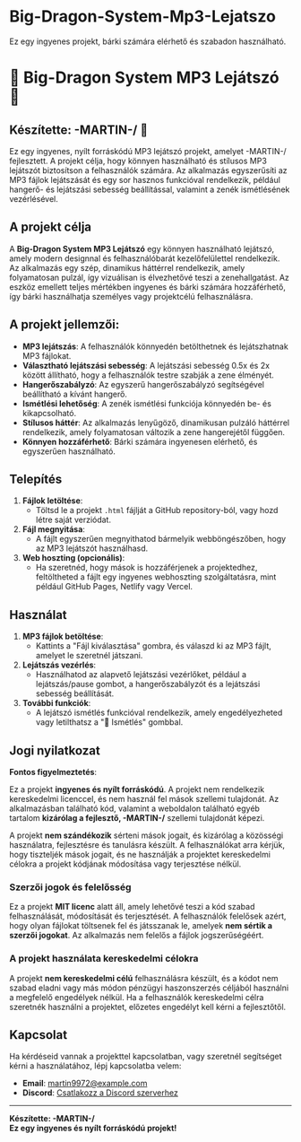 # Big-Dragon-System-Mp3-Lejatszo
Ez egy ingyenes projekt, bárki számára elérhető és szabadon használható.

# 🐉 Big-Dragon System MP3 Lejátszó 🐉

## Készítette:       \-MARTIN-/ 🐉

Ez egy ingyenes, nyílt forráskódú MP3 lejátszó projekt, amelyet \-MARTIN-/ fejlesztett. A projekt célja, hogy könnyen használható és stílusos MP3 lejátszót biztosítson a felhasználók számára. Az alkalmazás egyszerűsíti az MP3 fájlok lejátszását és egy sor hasznos funkcióval rendelkezik, például hangerő- és lejátszási sebesség beállítással, valamint a zenék ismétlésének vezérlésével.

## A projekt célja

A **Big-Dragon System MP3 Lejátszó** egy könnyen használható lejátszó, amely modern designnal és felhasználóbarát kezelőfelülettel rendelkezik. Az alkalmazás egy szép, dinamikus háttérrel rendelkezik, amely folyamatosan pulzál, így vizuálisan is élvezhetővé teszi a zenehallgatást. Az eszköz emellett teljes mértékben ingyenes és bárki számára hozzáférhető, így bárki használhatja személyes vagy projektcélú felhasználásra.

## A projekt jellemzői:

- **MP3 lejátszás**: A felhasználók könnyedén betölthetnek és lejátszhatnak MP3 fájlokat.
- **Választható lejátszási sebesség**: A lejátszási sebesség 0.5x és 2x között állítható, hogy a felhasználók testre szabják a zene élményét.
- **Hangerőszabályzó**: Az egyszerű hangerőszabályzó segítségével beállítható a kívánt hangerő.
- **Ismétlési lehetőség**: A zenék ismétlési funkciója könnyedén be- és kikapcsolható.
- **Stílusos háttér**: Az alkalmazás lenyűgöző, dinamikusan pulzáló háttérrel rendelkezik, amely folyamatosan változik a zene hangerejétől függően.
- **Könnyen hozzáférhető**: Bárki számára ingyenesen elérhető, és egyszerűen használható.

## Telepítés

1. **Fájlok letöltése**:
   - Töltsd le a projekt `.html` fájlját a GitHub repository-ból, vagy hozd létre saját verziódat.
2. **Fájl megnyitása**:
   - A fájlt egyszerűen megnyithatod bármelyik webböngészőben, hogy az MP3 lejátszót használhasd.
3. **Web hoszting (opcionális)**:
   - Ha szeretnéd, hogy mások is hozzáférjenek a projektedhez, feltöltheted a fájlt egy ingyenes webhoszting szolgáltatásra, mint például GitHub Pages, Netlify vagy Vercel.

## Használat

1. **MP3 fájlok betöltése**:
   - Kattints a "Fájl kiválasztása" gombra, és válaszd ki az MP3 fájlt, amelyet le szeretnél játszani.
2. **Lejátszás vezérlés**:
   - Használhatod az alapvető lejátszási vezérlőket, például a lejátszás/pause gombot, a hangerőszabályzót és a lejátszási sebesség beállítását.
3. **További funkciók**:
   - A lejátszó ismétlés funkcióval rendelkezik, amely engedélyezheted vagy letilthatsz a "🔁 Ismétlés" gombbal.

## Jogi nyilatkozat

**Fontos figyelmeztetés**:

Ez a projekt **ingyenes és nyílt forráskódú**. A projekt nem rendelkezik kereskedelmi licenccel, és nem használ fel mások szellemi tulajdonát. Az alkalmazásban található kód, valamint a weboldalon található egyéb tartalom **kizárólag a fejlesztő, \-MARTIN-/** szellemi tulajdonát képezi.

A projekt **nem szándékozik** sérteni mások jogait, és kizárólag a közösségi használatra, fejlesztésre és tanulásra készült. A felhasználókat arra kérjük, hogy tiszteljék mások jogait, és ne használják a projektet kereskedelmi célokra a projekt kódjának módosítása vagy terjesztése nélkül.

### Szerzői jogok és felelősség

Ez a projekt **MIT licenc** alatt áll, amely lehetővé teszi a kód szabad felhasználását, módosítását és terjesztését. A felhasználók felelősek azért, hogy olyan fájlokat töltsenek fel és játsszanak le, amelyek **nem sértik a szerzői jogokat**. Az alkalmazás nem felelős a fájlok jogszerűségéért.

### A projekt használata kereskedelmi célokra

A projekt **nem kereskedelmi célú** felhasználásra készült, és a kódot nem szabad eladni vagy más módon pénzügyi haszonszerzés céljából használni a megfelelő engedélyek nélkül. Ha a felhasználók kereskedelmi célra szeretnék használni a projektet, előzetes engedélyt kell kérni a fejlesztőtől.

## Kapcsolat

Ha kérdéseid vannak a projekttel kapcsolatban, vagy szeretnél segítséget kérni a használatához, lépj kapcsolatba velem:

- **Email**: martin9972@example.com
- **Discord**: [Csatlakozz a Discord szerverhez](https://discord.gg/HZc9yrkk4x)

---

**Készítette: \-MARTIN-/**  
**Ez egy ingyenes és nyílt forráskódú projekt!**
